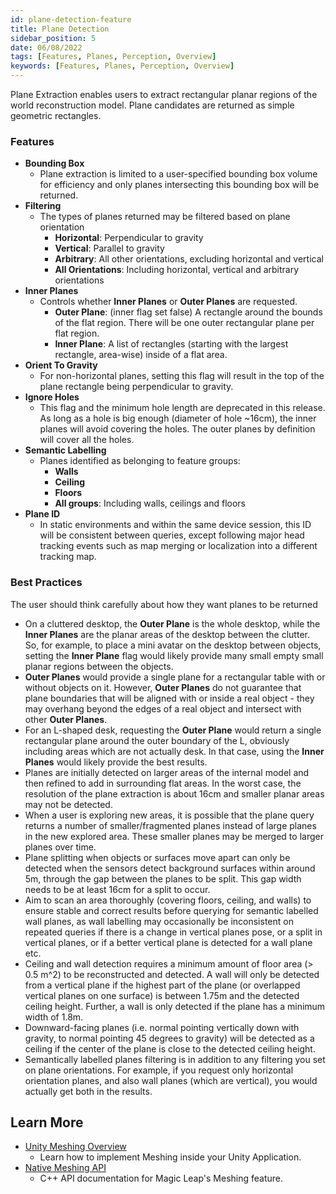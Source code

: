 ```yaml
---
id: plane-detection-feature
title: Plane Detection
sidebar_position: 5
date: 06/08/2022
tags: [Features, Planes, Perception, Overview]
keywords: [Features, Planes, Perception, Overview]
---
```


Plane Extraction enables users to extract rectangular planar regions of the world reconstruction model. Plane candidates are returned as simple geometric rectangles.

### Features

- **Bounding Box**
  - Plane extraction is limited to a user-specified bounding box volume for efficiency and only planes intersecting this bounding box will be returned.
- **Filtering**
  - The types of planes returned may be filtered based on plane orientation
    - **Horizontal**: Perpendicular to gravity
    - **Vertical**: Parallel to gravity
    - **Arbitrary**: All other orientations, excluding horizontal and vertical
    - **All Orientations**: Including horizontal, vertical and arbitrary orientations
- **Inner Planes**
  - Controls whether **Inner Planes** or **Outer Planes** are requested.
    - **Outer Plane**: (inner flag set false) A rectangle around the bounds of the flat region. There will be one outer rectangular plane per flat region.
    - **Inner Plane**: A list of rectangles (starting with the largest rectangle, area-wise) inside of a flat area.
- **Orient To Gravity**
  - For non-horizontal planes, setting this flag will result in the top of the plane rectangle being perpendicular to gravity.
- **Ignore Holes**
  - This flag and the minimum hole length are deprecated in this release. As long as a hole is big enough (diameter of hole ~16cm), the inner planes will avoid covering the holes. The outer planes by definition will cover all the holes.
- **Semantic Labelling**
  - Planes identified as belonging to feature groups:
    - **Walls**
    - **Ceiling**
    - **Floors**
    - **All groups**: Including walls, ceilings and floors
- **Plane ID**
  - In static environments and within the same device session, this ID will be consistent between queries, except following major head tracking events such as map merging or localization into a different tracking map.

### Best Practices

The user should think carefully about how they want planes to be returned

- On a cluttered desktop, the **Outer Plane** is the whole desktop, while the **Inner Planes** are the planar areas of the desktop between the clutter. So, for example, to place a mini avatar on the desktop between objects, setting the **Inner Plane** flag would likely provide many small empty small planar regions between the objects.
- **Outer Planes** would provide a single plane for a rectangular table with or without objects on it. However, **Outer Planes** do not guarantee that plane boundaries that will be aligned with or inside a real object - they may overhang beyond the edges of a real object and intersect with other **Outer Planes**.
- For an L-shaped desk, requesting the **Outer Plane** would return a single rectangular plane around the outer boundary of the L, obviously including areas which are not actually desk. In that case, using the **Inner Planes**  would likely provide the best results.
- Planes are initially detected on larger areas of the internal model and then refined to add in surrounding flat areas. In the worst case, the resolution of the plane extraction is about 16cm and smaller planar areas may not be detected.
- When a user is exploring new areas, it is possible that the plane query returns a number of smaller/fragmented planes instead of large planes in the new explored area. These smaller planes may be merged to larger planes over time.
- Plane splitting when objects or surfaces move apart can only be detected when the sensors detect background surfaces within around 5m, through the gap between the planes to be split. This gap width needs to be at least 16cm for a split to occur.
- Aim to scan an area thoroughly (covering floors, ceiling, and walls) to ensure stable and correct results before querying for semantic labelled wall planes, as wall labelling may occasionally be inconsistent on repeated queries if there is a change in vertical planes pose, or a split in vertical planes, or if a better vertical plane is detected for a wall plane etc.
- Ceiling and wall detection requires a minimum amount of floor area (> 0.5 m^2) to be reconstructed and detected. A wall will only be detected from a vertical plane if the highest part of the plane (or overlapped vertical planes on one surface) is between 1.75m and the detected ceiling height. Further, a wall is only detected if the plane has a minimum width of 1.8m.
- Downward-facing planes (i.e. normal pointing vertically down with gravity, to normal pointing 45 degrees to gravity) will be detected as a ceiling if the center of the plane is close to the detected ceiling height.
- Semantically labelled planes filtering is in addition to any filtering you set on plane orientations. For example, if you request only horizontal orientation planes, and also wall planes (which are vertical), you would actually get both in the results.

## Learn More

- [Unity Meshing Overview](/versioned_docs/version-14-Jun-2023/guides/unity/perception/plane-detection/unity-planes-overview.md)
  - Learn how to implement Meshing inside your Unity Application.
- [Native Meshing API](/versioned_docs/version-14-Jun-2023/api-ref/api/Modules/group___meshing2/group___meshing2.md)
  - C++ API documentation for Magic Leap's Meshing feature.

